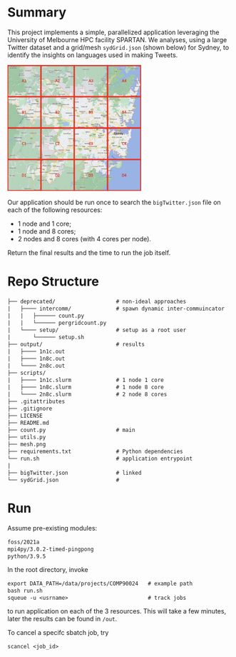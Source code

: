 # Summary

This project implements a simple, parallelized application leveraging the University of Melbourne HPC facility SPARTAN. We analyses, using a large Twitter dataset and a grid/mesh `sydGrid.json` (shown below) for Sydney, to identify the insights on languages used in making Tweets.

<img src="mesh.png" width="300">

Our application should be run once to search the `bigTwitter.json` file on each of the following resources:

- 1 node and 1 core;
- 1 node and 8 cores;
- 2 nodes and 8 cores (with 4 cores per node).

Return the final results and the time to run the job itself.

# Repo Structure

```
├── deprecated/                   # non-ideal approaches
|   ├──── intercomm/              # spawn dynamic inter-commuincator
|   |   ├────── count.py
|   |   └────── pergridcount.py
|   └──── setup/                  # setup as a root user
|       └────── setup.sh
├── output/                       # results
|   ├──── 1n1c.out
|   ├──── 1n8c.out
|   └──── 2n8c.out
├── scripts/
|   ├──── 1n1c.slurm              # 1 node 1 core
|   ├──── 1n8c.slurm              # 1 node 8 core
|   └──── 2n8c.slurm              # 2 node 8 cores
├── .gitattributes
├── .gitignore
├── LICENSE
├── README.md
├── count.py                      # main
├── utils.py
├── mesh.png
├── requirements.txt              # Python dependencies
└── run.sh                        # application entrypoint
|
├── bigTwitter.json               # linked
└── sydGrid.json                  #
```

# Run

Assume pre-existing modules:

```
foss/2021a
mpi4py/3.0.2-timed-pingpong
python/3.9.5
```

In the root directory, invoke

```
export DATA_PATH=/data/projects/COMP90024   # example path
bash run.sh
squeue -u <usrname>                         # track jobs
```

to run application on each of the 3 resources. This will take a few minutes, later the results can be found in `/out`.

To cancel a specifc sbatch job, try

```
scancel <job_id>
```
